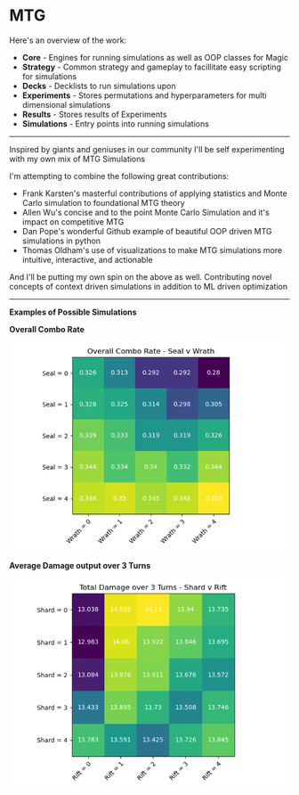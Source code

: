 # MTG
Here's an overview of the work:
* **Core** - Engines for running simulations as well as OOP classes for Magic
* **Strategy** - Common strategy and gameplay to facillitate easy scripting for simulations
* **Decks** - Decklists to run simulations upon
* **Experiments** - Stores permutations and hyperparameters for multi dimensional simulations
* **Results** - Stores results of Experiments
* **Simulations** - Entry points into running simulations
____

Inspired by giants and geniuses in our community I'll be self experimenting with my own mix of MTG Simulations

I'm attempting to combine the following great contributions:
* Frank Karsten's masterful contributions of applying statistics and Monte Carlo simulation to foundational MTG theory
* Allen Wu's concise and to the point Monte Carlo Simulation and it's impact on competitive MTG
* Dan Pope's wonderful Github example of beautiful OOP driven MTG simulations in python
* Thomas Oldham's use of visualizations to make MTG simulations more intuitive, interactive, and actionable

And I'll be putting my own spin on the above as well.  Contributing novel concepts of context driven simulations in
addition to ML driven optimization

----

**Examples of Possible Simulations**

**Overall Combo Rate**

![Overall Rate](Documentation/OverallRate.png)


**Average Damage output over 3 Turns**

![T2 Rate](Documentation/Damage%20Output_3%20Turns.png)
